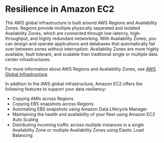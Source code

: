 # Resilience in Amazon EC2<a name="disaster-recovery-resiliency"></a>

The AWS global infrastructure is built around AWS Regions and Availability Zones\. Regions provide multiple physically separated and isolated Availability Zones, which are connected through low\-latency, high\-throughput, and highly redundant networking\. With Availability Zones, you can design and operate applications and databases that automatically fail over between zones without interruption\. Availability Zones are more highly available, fault tolerant, and scalable than traditional single or multiple data center infrastructures\.

For more information about AWS Regions and Availability Zones, see [AWS Global Infrastructure](http://aws.amazon.com/about-aws/global-infrastructure/)\.

In addition to the AWS global infrastructure, Amazon EC2 offers the following features to support your data resiliency:
+ Copying AMIs across Regions
+ Copying EBS snapshots across Regions
+ Automating EBS snapshots using Amazon Data Lifecycle Manager
+ Maintaining the health and availability of your fleet using Amazon EC2 Auto Scaling
+ Distributing incoming traffic across multiple instances in a single Availability Zone or multiple Availability Zones using Elastic Load Balancing
